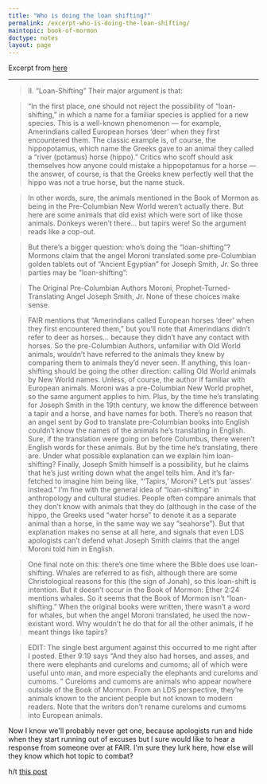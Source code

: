 ```yaml
---
title: "Who is doing the loan shifting?"
permalink: /excerpt-who-is-doing-the-loan-shifting/
maintopic: book-of-mormon
doctype: notes
layout: page
---
```


Excerpt from [here](http://shamelesspopery.com/animals-in-the-book-of-mormon/)

---

>II. “Loan-Shifting”
Their major argument is that:

>“In the first place, one should not reject the possibility of “loan-shifting,” in which a name for a familiar species is applied for a new species. This is a well-known phenomenon — for example, Amerindians called European horses ‘deer’ when they first encountered them. The classic example is, of course, the hippopotamus, which name the Greeks gave to an animal they called a “river (potamus) horse (hippo).” Critics who scoff should ask themselves how anyone could mistake a hippopotamus for a horse — the answer, of course, is that the Greeks knew perfectly well that the hippo was not a true horse, but the name stuck.

>In other words, sure, the animals mentioned in the Book of Mormon as being in the Pre-Columbian New World weren’t actually there. But here are some animals that did exist which were sort of like those animals. Donkeys weren’t there… but tapirs were! So the argument reads like a cop-out.

>But there’s a bigger question: who’s doing the “loan-shifting”? Mormons claim that the angel Moroni translated some pre-Columbian golden tablets out of “Ancient Egyptian” for Joseph Smith, Jr. So three parties may be “loan-shifting”:

>The Original Pre-Columbian Authors
Moroni, Prophet-Turned-Translating Angel
Joseph Smith, Jr.
None of these choices make sense.

>FAIR mentions that “Amerindians called European horses ‘deer’ when they first encountered them,” but you’ll note that Amerindians didn’t refer to deer as horses… because they didn’t have any contact with horses. So the pre-Columbian Authors, unfamiliar with Old World animals, wouldn’t have referred to the animals they knew by comparing them to animals they’d never seen. If anything, this loan-shifting should be going the other direction: calling Old World animals by New World names. Unless, of course, the author if familiar with European animals.
Moroni was a pre-Columbian New World prophet, so the same argument applies to him. Plus, by the time he’s translating for Joseph Smith in the 19th century, we know the difference between a tapir and a horse, and have names for both. There’s no reason that an angel sent by God to translate pre-Columbian books into English couldn’t know the names of the animals he’s translating in English. Sure, if the translation were going on before Columbus, there weren’t English words for these animals. But by the time he’s translating, there are. Under what possible explanation can we explain him loan-shifting?
Finally, Joseph Smith himself is a possibility, but he claims that he’s just writing down what the angel tells him. And it’s far-fetched to imagine him being like, “‘Tapirs,’ Moroni? Let’s put ‘asses’ instead.”
I’m fine with the general idea of “loan-shifting” in anthropology and cultural studies. People often compare animals that they don’t know with animals that they do (although in the case of the hippo, the Greeks used “water horse” to denote it as a separate animal than a horse, in the same way we say “seahorse”). But that explanation makes no sense at all here, and signals that even LDS apologists can’t defend what Joseph Smith claims that the angel Moroni told him in English.

>One final note on this: there’s one time where the Bible does use loan-shifting. Whales are referred to as fish, although there are some Christological reasons for this (the sign of Jonah), so this loan-shift is intention. But it doesn’t occur in the Book of Mormon: Ether 2:24 mentions whales. So it seems that the Book of Mormon isn’t “loan-shifting.” When the original books were written, there wasn’t a word for whales, but when the angel Moroni translated, he used the now-existant word. Why wouldn’t he do that for all the other animals, if he meant things like tapirs?

>EDIT: The single best argument against this occurred to me right after I posted. Ether 9:19 says “And they also had horses, and asses, and there were elephants and cureloms and cumoms; all of which were useful unto man, and more especially the elephants and cureloms and cumoms. ” Cureloms and cumoms are animals who appear nowhere outside of the Book of Mormon. From an LDS perspective, they’re animals known to the ancient people but not known to modern readers. Note that the writers don’t rename cureloms and cumoms into European animals.

Now I know we'll probably never get one, because apologists run and hide when they start running out of excuses but I sure would like to hear a response from someone over at FAIR. I'm sure they lurk here, how else will they know which hot topic to combat?

h/t [this post](https://www.reddit.com/r/exmormon/comments/90bypq/the_best_response_to_fairs_loanshifting_proposal/)
